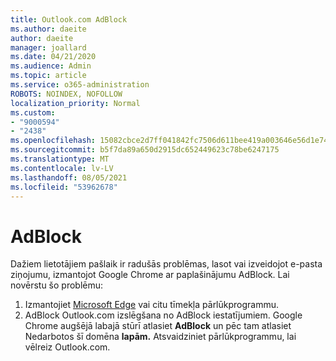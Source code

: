 ```yaml
---
title: Outlook.com AdBlock
ms.author: daeite
author: daeite
manager: joallard
ms.date: 04/21/2020
ms.audience: Admin
ms.topic: article
ms.service: o365-administration
ROBOTS: NOINDEX, NOFOLLOW
localization_priority: Normal
ms.custom:
- "9000594"
- "2438"
ms.openlocfilehash: 15082cbce2d7ff041842fc7506d611bee419a003646e56d1e7488981dd4d7020
ms.sourcegitcommit: b5f7da89a650d2915dc652449623c78be6247175
ms.translationtype: MT
ms.contentlocale: lv-LV
ms.lasthandoff: 08/05/2021
ms.locfileid: "53962678"
---
```

# <a name="adblock"></a>AdBlock

Dažiem lietotājiem pašlaik ir radušās problēmas, lasot vai izveidojot e-pasta ziņojumu, izmantojot Google Chrome ar paplašinājumu AdBlock. Lai novērstu šo problēmu:

1. Izmantojiet [Microsoft Edge](https://www.microsoft.com/windows/microsoft-edge) vai citu tīmekļa pārlūkprogrammu.
1. AdBlock Outlook.com izslēgšana no AdBlock iestatījumiem. Google Chrome augšējā labajā stūrī atlasiet **AdBlock** un pēc tam atlasiet Nedarbotos šī domēna **lapām.** Atsvaidziniet pārlūkprogrammu, lai vēlreiz Outlook.com.